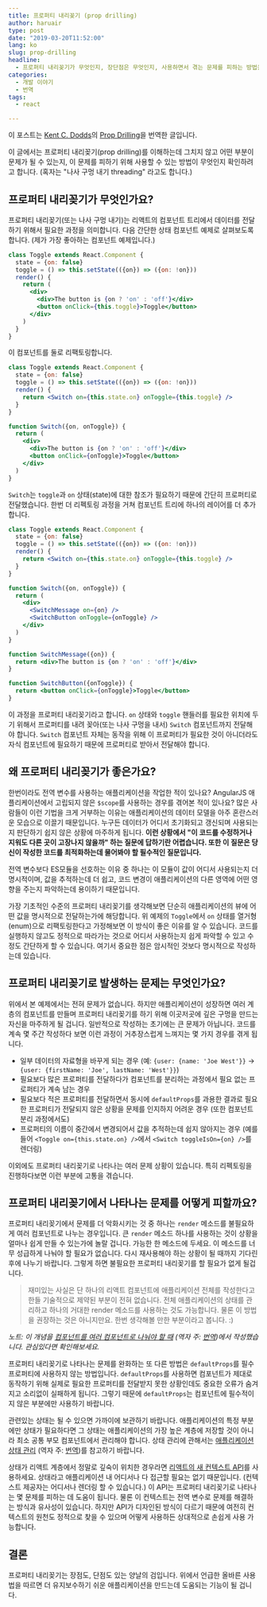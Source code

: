 ```yaml
---
title: 프로퍼티 내리꽂기 (prop drilling)
author: haruair
type: post
date: "2019-03-20T11:52:00"
lang: ko
slug: prop-drilling
headline:
  - 프로퍼티 내리꽂기가 무엇인지, 장단점은 무엇인지, 사용하면서 겪는 문제를 피하는 방법을 살펴봅니다
categories:
  - 개발 이야기
  - 번역
tags:
  - react

---
```


<div class="translation-note">

이 포스트는 [Kent C. Dodds](https://twitter.com/kentcdodds)의 [Prop Drilling](https://kentcdodds.com/blog/prop-drilling)을 번역한 글입니다.

</div>

이 글에서는 프로퍼티 내리꽂기(prop drilling)를 이해하는데 그치지 않고 어떤 부분이 문제가 될 수 있는지, 이 문제를 피하기 위해 사용할 수 있는 방법이 무엇인지 확인하려고 합니다. (혹자는 "나사 구멍 내기 threading" 라고도 합니다.)

## 프로퍼티 내리꽂기가 무엇인가요?

프로퍼티 내리꽂기(또는 나사 구멍 내기)는 리액트의 컴포넌트 트리에서 데이터를 전달하기 위해서 필요한 과정을 의미합니다. 다음 간단한 상태 컴포넌트 예제로 살펴보도록 합니다. (제가 가장 좋아하는 컴포넌트 예제입니다.)

```jsx
class Toggle extends React.Component {
  state = {on: false}
  toggle = () => this.setState(({on}) => ({on: !on}))
  render() {
    return (
      <div>
        <div>The button is {on ? 'on' : 'off'}</div>
        <button onClick={this.toggle}>Toggle</button>
      </div>
    )
  }
}
```

이 컴포넌트를 둘로 리팩토링합니다.

```jsx
class Toggle extends React.Component {
  state = {on: false}
  toggle = () => this.setState(({on}) => ({on: !on}))
  render() {
    return <Switch on={this.state.on} onToggle={this.toggle} />
  }
}

function Switch({on, onToggle}) {
  return (
    <div>
      <div>The button is {on ? 'on' : 'off'}</div>
      <button onClick={onToggle}>Toggle</button>
    </div>
  )
}
```

`Switch`는 `toggle`과 `on` 상태(state)에 대한 참조가 필요하기 때문에 간단히 프로퍼티로 전달했습니다. 한번 더 리펙토링 과정을 거쳐 컴포넌트 트리에 하나의 레이어를 더 추가합니다.


```jsx
class Toggle extends React.Component {
  state = {on: false}
  toggle = () => this.setState(({on}) => ({on: !on}))
  render() {
    return <Switch on={this.state.on} onToggle={this.toggle} />
  }
}

function Switch({on, onToggle}) {
  return (
    <div>
      <SwitchMessage on={on} />
      <SwitchButton onToggle={onToggle} />
    </div>
  )
}

function SwitchMessage({on}) {
  return <div>The button is {on ? 'on' : 'off'}</div>
}

function SwitchButton({onToggle}) {
  return <button onClick={onToggle}>Toggle</button>
}
```

이 과정을 프로퍼티 내리꽂기라고 합니다. `on` 상태와 `toggle` 핸들러를 필요한 위치에 두기 위해서 프로퍼티를 내려 꽂아(또는 나사 구멍을 내서) `Switch` 컴포넌트까지 전달해야 합니다. `Switch` 컴포넌트 자체는 동작을 위해 이 프로퍼티가 필요한 것이 아니더라도 자식 컴포넌트에 필요하기 때문에 프로퍼티로 받아서 전달해야 합니다.

## 왜 프로퍼티 내리꽂기가 좋은가요?

한번이라도 전역 변수를 사용하는 애플리케이션을 작업한 적이 있나요? AngularJS 애플리케이션에서 고립되지 않은 `$scope`를 사용하는 경우를 겪어본 적이 있나요? 많은 사람들이 이런 기법을 크게 거부하는 이유는 애플리케이션의 데이터 모델을 아주 혼란스러운 모습으로 이끌기 때문입니다. 누구든 데이터가 어디서 초기화되고 갱신되며 사용되는지 판단하기 쉽지 않은 상황에 마주하게 됩니다. **이런 상황에서 "이 코드를 수정하거나 지워도 다른 곳이 고장나지 않을까" 하는 질문에 답하기란 어렵습니다. 또한 이 질문은 당신이 작성한 코드를 최적화하는데 물어봐야 할 필수적인 질문입니다.**

전역 변수보다 ES모듈을 선호하는 이유 중 하나는 이 모듈이 값이 어디서 사용되는지 더 명시적이며, 값을 추적하는데 더 쉽고, 코드 변경이 애플리케이션의 다른 영역에 어떤 영향을 주는지 파악하는데 용이하기 때문입니다.

가장 기초적인 수준의 프로퍼티 내리꽂기를 생각해보면 단순히 애플리케이션의 뷰에 어떤 값을 명시적으로 전달하는가에 해당합니다. 위 예제의 `Toggle`에서 `on` 상태를 열거형(enum)으로 리팩토링한다고 가정해보면 이 방식이 좋은 이유를 알 수 있습니다. 코드를 실행하지 않고도 정적으로 따라가는 것으로 어디서 사용하는지 쉽게 파악할 수 있고 수정도 간단하게 할 수 있습니다. 여기서 중요한 점은 암시적인 것보다 명시적으로 작성하는데 있습니다.


## 프로퍼티 내리꽂기로 발생하는 문제는 무엇인가요?

위에서 본 예제에서는 전혀 문제가 없습니다. 하지만 애플리케이션이 성장하면 여러 계층의 컴포넌트를 만들며 프로퍼티 내리꽂기를 하기 위해 이곳저곳에 깊은 구멍을 만드는 자신을 마주하게 될 겁니다. 일반적으로 작성하는 초기에는 큰 문제가 아닙니다. 코드를 계속 몇 주간 작성하다 보면 이런 과정이 거추장스럽게 느껴지는 몇 가지 경우를 겪게 됩니다.

- 일부 데이터의 자료형을 바꾸게 되는 경우 (예: `{user: {name: 'Joe West'}}` -\>
  `{user: {firstName: 'Joe', lastName: 'West'}}`)
- 필요보다 많은 프로퍼티를 전달하다가 컴포넌트를 분리하는 과정에서 필요 없는 프로퍼티가 계속 남는 경우
- 필요보다 적은 프로퍼티를 전달하면서 동시에 `defaultProps`를 과용한 결과로 필요한 프로퍼티가 전달되지 않은 상황을 문제를 인지하지 어려운 경우 (또한 컴포넌트 분리 과정에서도)
- 프로퍼티의 이름이 중간에서 변경되어서 값을 추적하는데 쉽지 않아지는 경우 (예를 들어 `<Toggle on={this.state.on} />`에서 `<Switch toggleIsOn={on} />`를 렌더링)

이외에도 프로퍼티 내리꽂기로 나타나는 여러 문제 상황이 있습니다. 특히 리펙토링을 진행하다보면 이런 부분에 고통을 겪습니다.

## 프로퍼티 내리꽂기에서 나타나는 문제를 어떻게 피할까요?

프로퍼티 내리꽂기에서 문제를 더 악화시키는 것 중 하나는 `render` 메소드를 불필요하게 여러 컴포넌트로 나누는 경우입니다. 큰 `render` 메소드 하나를 사용하는 것이 상황을 얼마나 쉽게 만들 수 있는가에 놀랄 겁니다. 가능한 한 메소드에 두세요. 이 메소드를 너무 성급하게 나눠야 할 필요가 없습니다. 다시 재사용해야 하는 상황이 될 때까지 기다린 후에 나누기 바랍니다. 그렇게 하면 불필요한 프로퍼티 내리꽂기를 할 필요가 없게 될겁니다.

> 재미있는 사실은 단 하나의 리액트 컴포넌트에 애플리케이션 전체를 작성한다고 한들 기술적으로 제약된 부분이 전혀 없습니다. 전체 애플리케이션의 상태를 관리하고 하나의 거대한 render 메소드를 사용하는 것도 가능합니다. 물론 이 방법을 권장하는 것은 아니지만요. 한번 생각해볼 만한 부분이라고 봅니다. :)

_노트: 이 개념을 [컴포넌트를 여러 컴포넌트로 나눠야 할 때](https://blog.kentcdodds.com/when-to-break-up-a-component-into-multiple-components-4ee75ab53bbc) (역자 주: [번역](https://edykim.com/ko/post/when-to-break-up-a-component-into-multiple-components/))에서 작성했습니다. 관심있다면 확인해보세요._

프로퍼티 내리꽂기로 나타나는 문제를 완화하는 또 다른 방법은 `defaultProps`를 필수 프로퍼티에 사용하지 않는 방법입니다. `defaultProps`를 사용하면 컴포넌트가 제대로 동작하기 위해 실제로 필요한 프로퍼티를 전달받지 못한 상황인데도 중요한 오류가 숨겨지고 소리없이 실패하게 됩니다. 그렇기 때문에 `defaultProps`는 컴포넌트에 필수적이지 않은 부분에만 사용하기 바랍니다.

관련있는 상태는 될 수 있으면 가까이에 보관하기 바랍니다. 애플리케이션의 특정 부분에만 상태가 필요하다면 그 상태는 애플리케이션의 가장 높은 계층에 저장할 것이 아니라 최소 공통 부모 컴포넌트에서 관리해야 합니다. 상태 관리에 관해서는 [애플리케이션 상태 관리](https://blog.kentcdodds.com/application-state-management-66de608ccb24) (역자 주: [번역](https://edykim.com/ko/post/application-state-management/))를 참고하기 바랍니다.

상태가 리액트 계층에서 정말로 깊숙이 위치한 경우라면 [리액트의 새 컨텍스트 API](https://blog.kentcdodds.com/migrating-to-reacts-new-context-api-b15dc7a31ea0)를 사용하세요. 상태라고 애플리케이션 내 어디서나 다 접근할 필요는 없기 때문입니다. (컨텍스트 제공자는 어디서나 렌더링 할 수 있습니다.) 이 API는 프로퍼티 내리꽂기로 나타나는 몇 문제를 피하는 데 도움이 됩니다. 물론 이 컨텍스트는 전역 변수로 문제를 해결하는 방식과 유사성이 있습니다. 하지만 API가 디자인된 방식이 다르기 때문에 여전히 컨텍스트의 원천도 정적으로 찾을 수 있으며 어떻게 사용하든 상대적으로 손쉽게 사용 가능합니다.

## 결론

프로퍼티 내리꽂기는 장점도, 단점도 있는 양날의 검입니다. 위에서 언급한 올바른 사용법을 따르면 더 유지보수하기 쉬운 애플리케이션을 만드는데 도움되는 기능이 될 겁니다.
